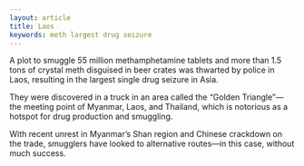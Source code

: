 ```yaml
---
layout: article
title: Laos
keywords: meth largest drug seizure
---
```


A plot to smuggle 55 million methamphetamine tablets and more than 1.5 tons of crystal meth disguised in beer crates was thwarted by police in Laos, resulting in the largest single drug seizure in Asia.

They were discovered in a truck in an area called the “Golden Triangle”––the meeting point of Myanmar, Laos, and Thailand, which is notorious as a hotspot for drug production and smuggling.

With recent unrest in Myanmar’s Shan region and Chinese crackdown on the trade, smugglers have looked to alternative routes––in this case, without much success.

